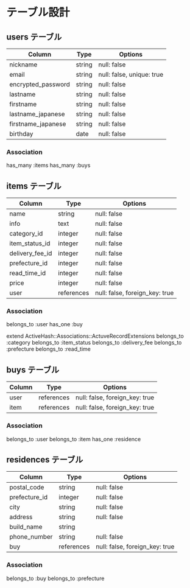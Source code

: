 # テーブル設計

## users テーブル

| Column              | Type      | Options                    |
| ------------------- | --------- | -------------------------- |
| nickname            | string    | null: false                |
| email               | string    | null: false, unique: true  |
| encrypted_password  | string    | null: false                |
| lastname            | string    | null: false                |
| firstname           | string    | null: false                |
| lastname_japanese   | string    | null: false                |
| firstname_japanese  | string    | null: false                |
| birthday            | date      | null: false                |

### Association
has_many :items
has_many :buys


## items テーブル

| Column              | Type        | Options                        |
| ------------------- | ----------- | ------------------------------ |
| name                | string      | null: false                    |
| info                | text        | null: false                    |
| category_id         | integer     | null: false                    |
| item_status_id      | integer     | null: false                    |
| delivery_fee_id     | integer     | null: false                    |
| prefecture_id       | integer     | null: false                    |
| read_time_id        | integer     | null: false                    |
| price               | integer     | null: false                    |
| user                | references  | null: false, foreign_key: true |


### Association
belongs_to :user
has_one :buy

extend ActiveHash::Associations::ActuveRecordExtensions
belongs_to :category
belongs_to :item_status
belongs_to :delivery_fee
belongs_to :prefecture
belongs_to :read_time



## buys テーブル

| Column              | Type        | Options                        |
| ------------------- | ----------- | ------------------------------ |
| user                | references  | null: false, foreign_key: true |
| item                | references  | null: false, foreign_key: true |


### Association
belongs_to :user
belongs_to :item
has_one :residence


## residences テーブル

| Column              | Type        | Options                        |
| ------------------- | ----------- | ------------------------------ |
| postal_code         | string      | null: false                    |
| prefecture_id       | integer     | null: false                    |
| city                | string      | null: false                    |
| address             | string      | null: false                    |
| build_name          | string      |                                |
| phone_number        | string      | null: false                    |
| buy                 | references  | null: false, foreign_key: true |


### Association
belongs_to :buy
belongs_to :prefecture